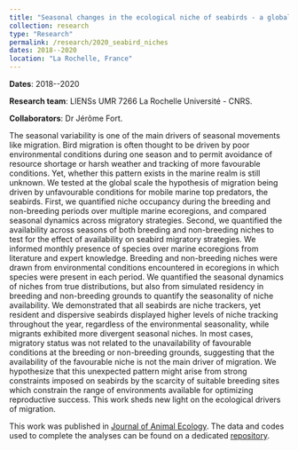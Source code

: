 ```yaml
---
title: "Seasonal changes in the ecological niche of seabirds - a global perspective"
collection: research
type: "Research"
permalink: /research/2020_seabird_niches
dates: 2018--2020
location: "La Rochelle, France"
---
```


**Dates**: 2018--2020

**Research team**: LIENSs UMR 7266 La Rochelle Université - CNRS. 

**Collaborators**: Dr Jérôme Fort. 

The seasonal variability is one of the main drivers of seasonal movements like migration. Bird migration is often thought to be driven by poor environmental conditions during one season and to permit avoidance of resource shortage or harsh weather and tracking of more favourable conditions. Yet, whether this pattern exists in the marine realm is still unknown. 
We tested at the global scale the hypothesis of migration being driven by unfavourable conditions for mobile marine top predators, the seabirds. First, we quantified niche occupancy during the breeding and non-breeding periods over multiple marine ecoregions, and compared seasonal dynamics across migratory strategies. Second, we quantified the availability across seasons of both breeding and non-breeding niches to test for the effect of availability on seabird migratory strategies.
We informed monthly presence of species over marine ecoregions from literature and expert knowledge. Breeding and non-breeding niches were drawn from environmental conditions encountered in ecoregions in which species were present in each period. We quantified the seasonal dynamics of niches from true distributions, but also from simulated residency in breeding and non-breeding grounds to quantify the seasonality of niche availability.
We demonstrated that all seabirds are niche trackers, yet resident and dispersive seabirds displayed higher levels of niche tracking throughout the year, regardless of the environmental seasonality, while migrants exhibited more divergent seasonal niches. In most cases, migratory status was not related to the unavailability of favourable conditions at the breeding or non-breeding grounds, suggesting that the availability of the favourable niche is not the main driver of migration.
We hypothesize that this unexpected pattern might arise from strong constraints imposed on seabirds by the scarcity of suitable breeding sites which constrain the range of environments available for optimizing reproductive success. This work sheds new light on the ecological drivers of migration.
  
This work was published in [Journal of Animal Ecology](https://besjournals.onlinelibrary.wiley.com/doi/10.1111/1365-2656.13759). The data and codes used to complete the analyses can be found on a dedicated [repository](https://doi.org/10.5281/zenodo.6617889). 

